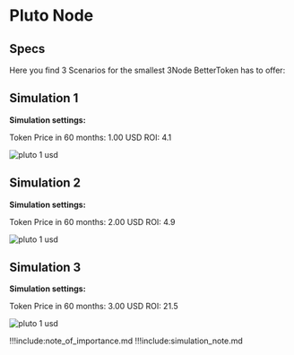 

# Pluto Node

## Specs

Here you find 3 Scenarios for the smallest 3Node BetterToken has to offer:

## Simulation 1

**Simulation settings:**

Token Price in 60 months: 1.00 USD
ROI: 4.1

![pluto 1 usd](pluto-1usd.jpg)


## Simulation 2

**Simulation settings:**

Token Price in 60 months: 2.00 USD
ROI: 4.9

![pluto 1 usd](pluto-2usd.jpg)


## Simulation 3

**Simulation settings:**

Token Price in 60 months: 3.00 USD
ROI: 21.5

![pluto 1 usd](pluto-3usd.jpg)

!!!include:note_of_importance.md
!!!include:simulation_note.md